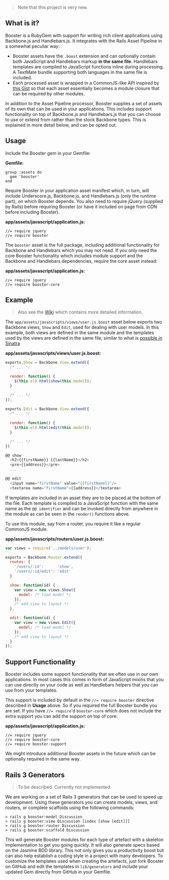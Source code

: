 > Note that this project is very new.

## What is it?

Booster is a RubyGem with support for writing rich client applications using
Backbone.js and Handlebars.js. It integrates with the Rails Asset Pipeline
in a somewhat peculiar way:

* Booster assets have the `.boost` extension and can optionally contain both
  JavaScript and Handlebars markup __in the same file__. Handlebars templates
  are compiled to JavaScript functions inline during processing. A TextMate
  bundle supporting both languages in the same file is included.
* Each processed asset is wrapped in a CommonJS-like API inspired by
  [this Gist](https://gist.github.com/1153919) so that each asset
  essentially becomes a module closure that can be required by other modules.

In addition to the Asset Pipeline processor, Booster supplies a set of
assets of its own that can be used in your applications. This includes
support functionality on top of Backbone.js and Handlebars.js that you
can choose to use or extend from rather than the stock Backbone types. This
is explained in more detail below, and can be opted out.

## Usage

Include the Booster gem in your Gemfile:

**Gemfile:**

    group :assets do
      gem 'booster'
    end

Require Booster in your application asset manifest which, in turn, will
include Underscore.js, Backbone.js, and Handlebars.js (only the runtime part),
on which Booster depends. You also need to require jQuery (supplied by Rails) before
requiring Booster (or have it included on page from CDN before including Booster).

**app/assets/javascript/application.js:**

    //= require jquery
    //= require booster

The `booster` asset is the full package, including additional functionality for Backbone
and Handlebars which you may not need. If you only need the core Booster functionality
which includes module support and the Backbone and Handlebars dependencies, require
the core asset instead:

**app/assets/javascript/application.js:**

    //= require jquery
    //= require booster-core

## Example

> Also see the [Wiki](https://github.com/gregerolsson/booster/wiki) which contains more detailed information.

The `app/assets/javascripts/views/user.js.boost` asset below exports
two Backbone views, `Show` and `Edit`, used for dealing with user models.
In this example, both views are defined in the same module and the templates used by the
views are defined in the same file, similar to what is
[possible in Sinatra](http://www.sinatrarb.com/intro#Inline%20Templates)

**app/assets/javascripts/views/user.js.boost:**

```javascript
exports.Show = Backbone.View.extend({
  /* ... */

  render: function() {
    $(this.el).html(show(this.model));
  }

  /* ... */
});

exports.Edit = Backbone.View.extend({
  /* ... */
  
  render: function() {
    $(this.el).html(edit(this.model));
  }

  /* ... */
})

@@ show
  <h2>{{firstName}} {{lastName}}</h2>
  <pre>{{address}}</pre>
  ...

@@ edit
  <input name="firstName" value="{{firstName}}"/>
  <textarea name="firstName">{{address}}</textarea>
```

If templates are included in an asset they are to be placed at the bottom of the
file. Each template is compiled to a JavaScript function with the same name
as the `@@ identifier` and can be invoked directly from anywhere in the module as
can be seen in the `render()` functions above.

To use this module, say from a router, you require it like a regular CommonJS module.

**app/assets/javascripts/routers/user.js.boost:**

```javascript
var views = require('../models/user');

exports = Backbone.Router.extend({
  routes: {
    '/users/:id':      'show',
    '/users/:id/edit': 'edit'
  }

  show: function(id) {
    var view = new views.Show({
      model: /* load model */
    });
    /* add view to layout */
  },

  edit: function(id) {
    var view = new views.Edit({
      model: /* load model */
    });
    /* add view to layout */
  }
});
```

## Support Functionality

Booster includes some support functionality that we often use in our own applications. In most cases
this comes in form of JavaScript mixins that you can use directly on your code as well as Handlebars
helpers that you can use from your templates.

This support is included by default in the `//= require booster` directive described in __Usage__ above.
So if you required the full Booster bundle you are set. If you have `//= require`'d `booster-core` which does
not include the extra support you can add the support on top of core:

**app/assets/javascript/application.js:**

    //= require jquery
    //= require booster-core
    //= require booster-support

We might introduce additional Booster assets in the future which can be optionally required in the same way.

## Rails 3 Generators

> To be described. Currently not implemented.

We are working on a set of Rails 3 generators that can be used to speed up development. Using these
generators you can create models, views, and routers, or complete scaffolds using the following
commands:

    > rails g booster:model Discussion
    > rails g booster:view Discussion [index [show [edit]]]
    > rails g booster:router Discussion
    > rails g booster:scaffold Discussion

This will generate Booster modules for each type of artefact with a skeleton implementation to get
you going quickly. It will also generate specs based on the Jasmine BDD library. This not only gives
you a productivity boost but can also help establish a coding style in a project with many developers.
To customize the templates used when creating the artefacts, just fork Booster on GitHub and
edit the templates in `lib/generators` and include your updated Gem directly from GitHub in your Gemfile.